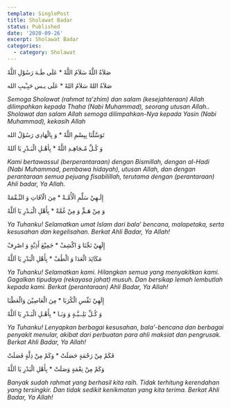 ```yaml
---
template: SinglePost
title: Sholawat Badar
status: Published
date: '2020-09-26'
excerpt: Sholawat Badar
categories:
  - category: Sholawat
---
```

صَلاَةُ اللَّهْ سَلاَمُ اللَّهْ  *  عَلَى طَـهَ رَسُوْلِ اللَّهْ

صَلاَةُ اللهْ سَلاَمُ اللهْ  *  عَلَى يـس حَبِـْيبِ الله

_Semoga Sholawat (rahmat ta’zhim) dan salam (kesejahteraan) Allah dilimpahkan kepada Thaha (Nabi Muhammad), seorang utusan Allah.. Sholawat dan salam Allah semoga dilimpahkan-Nya kepada Yasin (Nabi Muhammad), kekasih Allah_

تَوَسَّلْنَا بِبِسْمِ اللَّهْ   *  وَ بِالْهَادِي رَسُوْلُ الله

وَ كُـلِّ مُـجَاهِـدِ اللَّهْ  *  بِأهْـلِ الْبَـدْرِ يَا اَللهْ

_Kami bertawassul (berperantaraan) dengan Bismillah, dengan al-Hadi (Nabi Muhammad, pembawa hidayah), utusan Allah, dan dengan perantaraan semua pejuang fisabilillah, terutama dengan (perantaraan) Ahli badar, Ya Allah._

إِلَـهِيْ سَلِّمِ الْأُمَّـةْ  *  مِنَ الْآفَاتِ وَ النِّـقْمَةْ

وَ مِنْ هَـمٍّ وَ مِنْ غُمَّةْ  *  بِأَهْلِ الْبَـدْرِ يَا اَللَّهْ

_Ya Tuhanku! Selamatkan umat Islam dari bala’ bencana, malapetaka, serta kesusahan dan kegelisahan. Berkat Ahli Badar, Ya Allah!_

إِلَهِيْ نَجِّنَا وَ اكْشِفْ  *  جَمِيْعَ أَذِيَّةٍ وَ اصْرِفْ

مَكَائِدَ الْعَدَا وَ الْطُفْ  *  بِأَهْلِ الْبَدْرِ يَا اَللَّهْ

_Ya Tuhanku! Selamatkan kami. Hilangkan semua yang menyakitkan kami. Gagalkan tipudaya (rekayasa jahat) musuh. Dan bersikap lemah lembutlah kepada kami. Berkat (perantaraan) Ahli Badar, Ya Allah!_

إِلَهِيْ نَفِّسِ الْكُرَبَا *  مِنَ الْعَاصِيْنَ وَالْعَطْبَا

وَ كُـلِّ بَلِــيَّـةٍ   وَ وَبَـا  *  بِأَهْـلِ الْبَـدْرِ يَا اَللَّهْ

_Ya Tuhanku! Lenyapkan berbagai kesusahan, bala'-bencana dan berbagai penyakit menular, akibat dari perbuatan para ahli maksiat dan pengrusak. Berkat Ahli Badar, Ya Allah!_

فَكَمْ مِنْ  رَحْمَةٍ حَصَلَتْ  *  وَكَمْ مِنْ ذِلَّةٍ فَصَلَتْ

وَكَمْ مِنْ نِعْمَةٍ  وَصَلَتْ  *  بِأَهْلِ الْبَدْرِ يَا اَللَّهْ

_Banyak sudah rahmat yang berhasil kita raih. Tidak terhitung kerendahan yang tersingkir. Dan tidak sedikit kenikmatan yang kita terima. Berkat Ahli Badar, Ya Allah!_
